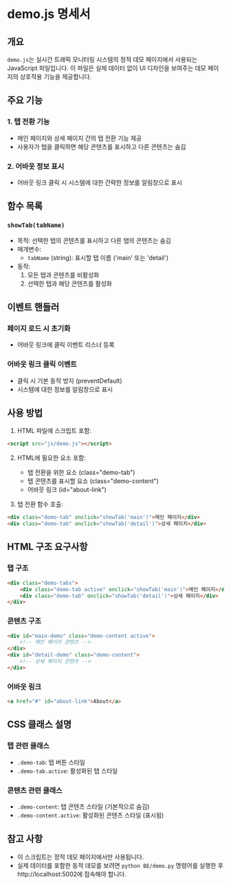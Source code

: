 # demo.js 명세서

## 개요
`demo.js`는 실시간 트래픽 모니터링 시스템의 정적 데모 페이지에서 사용되는 JavaScript 파일입니다. 이 파일은 실제 데이터 없이 UI 디자인을 보여주는 데모 페이지의 상호작용 기능을 제공합니다.

## 주요 기능

### 1. 탭 전환 기능
- 메인 페이지와 상세 페이지 간의 탭 전환 기능 제공
- 사용자가 탭을 클릭하면 해당 콘텐츠를 표시하고 다른 콘텐츠는 숨김

### 2. 어바웃 정보 표시
- 어바웃 링크 클릭 시 시스템에 대한 간략한 정보를 알림창으로 표시

## 함수 목록

### `showTab(tabName)`
- 목적: 선택한 탭의 콘텐츠를 표시하고 다른 탭의 콘텐츠는 숨김
- 매개변수:
  - `tabName` (string): 표시할 탭 이름 ('main' 또는 'detail')
- 동작:
  1. 모든 탭과 콘텐츠를 비활성화
  2. 선택한 탭과 해당 콘텐츠를 활성화

## 이벤트 핸들러

### 페이지 로드 시 초기화
- 어바웃 링크에 클릭 이벤트 리스너 등록

### 어바웃 링크 클릭 이벤트
- 클릭 시 기본 동작 방지 (preventDefault)
- 시스템에 대한 정보를 알림창으로 표시

## 사용 방법

1. HTML 파일에 스크립트 포함:
```html
<script src="js/demo.js"></script>
```

2. HTML에 필요한 요소 포함:
   - 탭 전환을 위한 요소 (class="demo-tab")
   - 탭 콘텐츠를 표시할 요소 (class="demo-content")
   - 어바웃 링크 (id="about-link")

3. 탭 전환 함수 호출:
```html
<div class="demo-tab" onclick="showTab('main')">메인 페이지</div>
<div class="demo-tab" onclick="showTab('detail')">상세 페이지</div>
```

## HTML 구조 요구사항

### 탭 구조
```html
<div class="demo-tabs">
    <div class="demo-tab active" onclick="showTab('main')">메인 페이지</div>
    <div class="demo-tab" onclick="showTab('detail')">상세 페이지</div>
</div>
```

### 콘텐츠 구조
```html
<div id="main-demo" class="demo-content active">
    <!-- 메인 페이지 콘텐츠 -->
</div>
<div id="detail-demo" class="demo-content">
    <!-- 상세 페이지 콘텐츠 -->
</div>
```

### 어바웃 링크
```html
<a href="#" id="about-link">About</a>
```

## CSS 클래스 설명

### 탭 관련 클래스
- `.demo-tab`: 탭 버튼 스타일
- `.demo-tab.active`: 활성화된 탭 스타일

### 콘텐츠 관련 클래스
- `.demo-content`: 탭 콘텐츠 스타일 (기본적으로 숨김)
- `.demo-content.active`: 활성화된 콘텐츠 스타일 (표시됨)

## 참고 사항
- 이 스크립트는 정적 데모 페이지에서만 사용됩니다.
- 실제 데이터를 포함한 동적 데모를 보려면 `python BE/demo.py` 명령어를 실행한 후 http://localhost:5002에 접속해야 합니다.